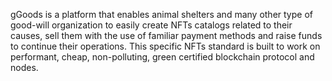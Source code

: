 gGoods is a platform that enables animal shelters and many other type of good-will organization to easily create NFTs catalogs related to their causes, sell them with the use of familiar payment methods and raise funds to continue their operations. This specific NFTs standard is built to work on performant, cheap, non-polluting, green certified blockchain protocol and nodes.
